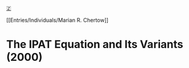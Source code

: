 [🇿](zotero://select/library/items/LZTD39GJ)

[[Entries/Individuals/Marian R. Chertow]] 
# The IPAT Equation and Its Variants (2000)

